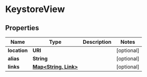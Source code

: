 

# KeystoreView


## Properties

| Name | Type | Description | Notes |
|------------ | ------------- | ------------- | -------------|
|**location** | **URI** |  |  [optional] |
|**alias** | **String** |  |  [optional] |
|**links** | [**Map&lt;String, Link&gt;**](Link.md) |  |  [optional] |



